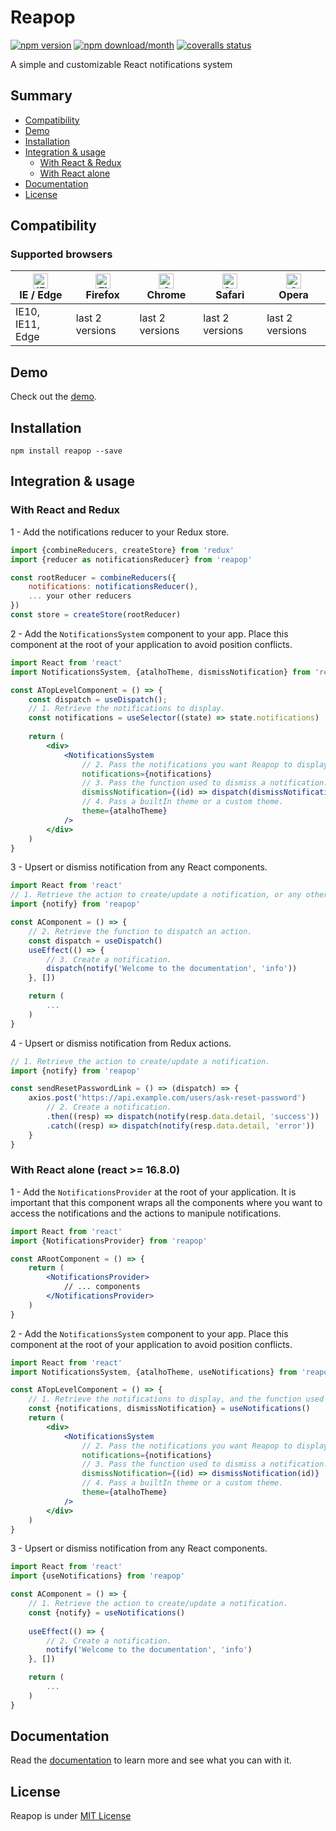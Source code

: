 # Reapop
[![npm version](https://img.shields.io/npm/v/reapop.svg?style=flat-square)](https://www.npmjs.com/package/reapop) [![npm download/month](https://img.shields.io/npm/dm/reapop.svg?style=flat-square)](https://www.npmjs.com/package/reapop) [![coveralls status](https://img.shields.io/codecov/c/gh/LouisBarranqueiro/reapop?style=flat-square&token=U4UGNWVI0Q)](https://codecov.io/gh/LouisBarranqueiro/reapop)

A simple and customizable React notifications system

## Summary

* [Compatibility](#compatibility)
* [Demo](#demo)
* [Installation](#installation)
* [Integration & usage](#integration--usage)
    * [With React & Redux](#with-react-and-redux)
    * [With React alone](#with-react-alone-react--1680)
* [Documentation](#documentation)
* [License](#license)

## Compatibility

### Supported browsers

| [<img src="https://raw.githubusercontent.com/alrra/browser-logos/master/src/edge/edge_48x48.png" alt="IE / Edge" width="24px" height="24px" />](http://godban.github.io/browsers-support-badges/)</br>IE / Edge | [<img src="https://raw.githubusercontent.com/alrra/browser-logos/master/src/firefox/firefox_48x48.png" alt="Firefox" width="24px" height="24px" />](http://godban.github.io/browsers-support-badges/)</br>Firefox | [<img src="https://raw.githubusercontent.com/alrra/browser-logos/master/src/chrome/chrome_48x48.png" alt="Chrome" width="24px" height="24px" />](http://godban.github.io/browsers-support-badges/)</br>Chrome | [<img src="https://raw.githubusercontent.com/alrra/browser-logos/master/src/safari/safari_48x48.png" alt="Safari" width="24px" height="24px" />](http://godban.github.io/browsers-support-badges/)</br>Safari | [<img src="https://raw.githubusercontent.com/alrra/browser-logos/master/src/opera/opera_48x48.png" alt="Opera" width="24px" height="24px" />](http://godban.github.io/browsers-support-badges/)</br>Opera |
| --------- | --------- | --------- | --------- | --------- |
| IE10, IE11, Edge| last 2 versions| last 2 versions| last 2 versions| last 2 versions

## Demo

Check out the [demo](https://louisbarranqueiro.github.io/reapop/).

## Installation

```
npm install reapop --save
```

## Integration & usage

### With React and Redux

1 - Add the notifications reducer to your Redux store.

``` js
import {combineReducers, createStore} from 'redux'
import {reducer as notificationsReducer} from 'reapop'

const rootReducer = combineReducers({
    notifications: notificationsReducer(),
    ... your other reducers
})
const store = createStore(rootReducer)
```


2 - Add the `NotificationsSystem` component to your app. Place this component at the root of your application to avoid position conflicts.

``` jsx
import React from 'react'
import NotificationsSystem, {atalhoTheme, dismissNotification} from 'reapop'

const ATopLevelComponent = () => {
    const dispatch = useDispatch();
    // 1. Retrieve the notifications to display.
    const notifications = useSelector((state) => state.notifications)
    
    return (
        <div>
            <NotificationsSystem
                // 2. Pass the notifications you want Reapop to display.
                notifications={notifications}
                // 3. Pass the function used to dismiss a notification.
                dismissNotification={(id) => dispatch(dismissNotification(id))}
                // 4. Pass a builtIn theme or a custom theme.
                theme={atalhoTheme}
            />
        </div>
    )
}
```

3 - Upsert or dismiss notification from any React components.

``` jsx
import React from 'react'
// 1. Retrieve the action to create/update a notification, or any other actions.
import {notify} from 'reapop'

const AComponent = () => {
    // 2. Retrieve the function to dispatch an action.
    const dispatch = useDispatch() 
    useEffect(() => {
        // 3. Create a notification.
        dispatch(notify('Welcome to the documentation', 'info'))
    }, [])

    return (
        ...
    )
}
```

4 - Upsert or dismiss notification from Redux actions.

``` js
// 1. Retrieve the action to create/update a notification.
import {notify} from 'reapop'

const sendResetPasswordLink = () => (dispatch) => {
    axios.post('https://api.example.com/users/ask-reset-password')
        // 2. Create a notification.
        .then((resp) => dispatch(notify(resp.data.detail, 'success'))
        .catch((resp) => dispatch(notify(resp.data.detail, 'error'))
    }
}
```

### With React alone (react >= 16.8.0)

1 - Add the `NotificationsProvider` at the root of your application. 
It is important that this component wraps all the components 
where you want to access the notifications and the actions to manipule notifications.

``` jsx
import React from 'react'
import {NotificationsProvider} from 'reapop'

const ARootComponent = () => {
    return (
        <NotificationsProvider>
            // ... components
        </NotificationsProvider>
    )
}
```


2 - Add the `NotificationsSystem` component to your app. Place this component at the root of your application to avoid position conflicts.

``` jsx
import React from 'react'
import NotificationsSystem, {atalhoTheme, useNotifications} from 'reapop'

const ATopLevelComponent = () => {
    // 1. Retrieve the notifications to display, and the function used to dismiss a notification.
    const {notifications, dismissNotification} = useNotifications()
    return (
        <div>
            <NotificationsSystem
                // 2. Pass the notifications you want Reapop to display.
                notifications={notifications}
                // 3. Pass the function used to dismiss a notification.
                dismissNotification={(id) => dismissNotification(id)}
                // 4. Pass a builtIn theme or a custom theme.
                theme={atalhoTheme}
            />
        </div>
    )
}
```

3 - Upsert or dismiss notification from any React components.

``` jsx
import React from 'react'
import {useNotifications} from 'reapop'

const AComponent = () => {
    // 1. Retrieve the action to create/update a notification.
    const {notify} = useNotifications()
    
    useEffect(() => {
        // 2. Create a notification.
        notify('Welcome to the documentation', 'info')
    }, [])

    return (
        ...
    )
}
```

## Documentation

Read the [documentation](https://github.com/LouisBarranqueiro/reapop/blob/master/DOCUMENTATION.md) to learn more and see what you can with it.

## License

Reapop is under [MIT License](https://github.com/LouisBarranqueiro/reapop/blob/master/LICENSE)
